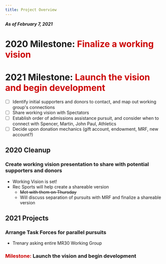 ```yaml
---
title: Project Overview
---
```

***As of February 7, 2021***

# 2020 Milestone: <span style='color:#cc0000'>Finalize a working vision</span>
# 2021 Milestone: <span style='color:#cc0000'>Launch the vision and begin development</span>
- [ ] Identify initial supporters and donors to contact, and map out working group's connections
- [ ] Share working vision with Spectators
- [ ] Establish order of admissions assistance pursuit, and consider when to connect with Spencer, Martin, John Paul, Athletics
- [ ] Decide upon donation mechanics (gift account, endowment, MRF, new account?)

## 2020 Cleanup
### Create working vision presentation to share with potential supporters and donors
- Working Vision is set!
- Rec Sports will help create a shareable version
  - ~~Met with them on Thursday~~
  - Will discuss separation of pursuits with MRF and finalize a shareable version

## 2021 Projects
### Arrange Task Forces for parallel pursuits
- Trenary asking entire MR30 Working Group

### <span style='color:#cc0000'>Milestone:</span> **Launch the vision and begin development**
